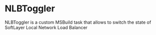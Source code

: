 NLBToggler
==========

NLBToggler is a custom MSBuild task that allows to switch the state of SoftLayer Local Network Load Balancer